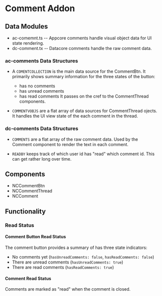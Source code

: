 # Comment Addon

## Data Modules
* ac-comemnt.ts -- Appcore comments handle visual object data for UI state rendering.
* dc-comment.tx -- Datacore comments handle the raw comment data.

### ac-comments Data Structures

* A `COMENTCOLLECTION` is the main data source for the CommentBtn.
  It primarily shows summary information for the three states of the button:
  * has no comments
  * has unread comments
  * has read comments
  It passes on the cref to the CommentThread components.

* `COMMENTVOBJS` are a flat array of data sources for CommentThread ojects.
  It handles the UI view state of the each comment in the thread.


### dc-comments Data Structures

* `COMMENTS` are a flat array of the raw comment data.
  Used by the Comment component to render the text in each comment.

* `READBY` keeps track of which user id has "read" which comment id.
  This can get rather long over time.


## Components
* NCCommentBtn
* NCCommentThread
* NCComment


## Functionality


### Read Status
      
#### Comment Button Read Status
The comment button provides a summary of  has three state indicators:
* No comments yet (`hasUnreadComments: false`, `hasReadComments: false`)
* There are unread comments (`hasUnreadComments: true`)
* There are read comments (`hasReadComments: true`)

#### Comment Read Status
Comments are marked as "read" when the comment is closed.

      